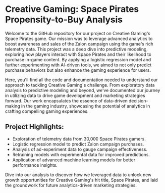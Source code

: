 # Creative Gaming: Space Pirates Propensity-to-Buy Analysis

Welcome to the GitHub repository for our project on Creative Gaming's Space Pirates game. Our mission was to leverage advanced analytics to boost awareness and sales of the Zalon campaign using the game's rich telemetry data. This project was a deep dive into predictive modeling, exploring how players interact with Space Pirates and their likelihood to purchase in-game content. By applying a logistic regression model and further experimenting with AI-driven tools, we aimed to not only predict purchase behaviors but also enhance the gaming experience for users.

Here, you'll find all the code and documentation needed to understand our approach to tackling Creative Gaming's challenge. From exploratory data analysis to predictive modeling and beyond, we've documented our journey in utilizing data to drive game development and marketing strategies forward. Our work encapsulates the essence of data-driven decision-making in the gaming industry, showcasing the potential of analytics in crafting compelling gaming experiences.

## Project Highlights:
- Exploration of telemetry data from 30,000 Space Pirates gamers.
- Logistic regression model to predict Zalon campaign purchases.
- Analysis of ad-experiment data to gauge campaign effectiveness.
- Retraining models with experimental data for improved predictions.
- Application of advanced machine learning models for better performance insights.

Dive into our analysis to discover how we leveraged data to unlock new growth opportunities for Creative Gaming's hit title, Space Pirates, and laid the groundwork for future analytics-driven marketing strategies.
